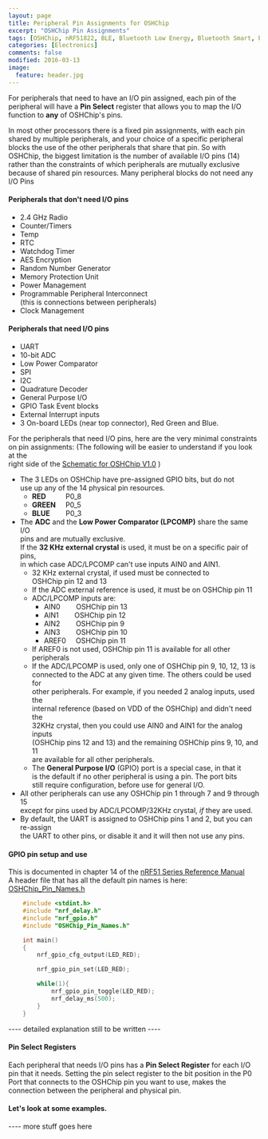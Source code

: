 ```yaml
---
layout: page
title: Peripheral Pin Assignments for OSHChip
excerpt: "OSHChip Pin Assignments"
tags: [OSHChip, nRF51822, BLE, Bluetooth Low Energy, Bluetooth Smart, Pin Assignments]
categories: [Electronics]
comments: false
modified: 2016-03-13
image:
  feature: header.jpg
---
```


For peripherals that need to have an I/O pin assigned, each pin of
the peripheral will have a **Pin Select** register that allows you
to map the I/O function to **any** of OSHChip's pins.

In most other processors there is a fixed pin assignments, with
each pin shared by multiple peripherals, and your choice of a specific
peripheral blocks the use of the other peripherals that share that pin.
So with OSHChip, the biggest limitation is the number of available I/O
pins (14) rather than the constraints of which peripherals are mutually
exclusive because of shared pin resources. Many peripheral blocks do not need any I/O Pins

#### Peripherals that don't need I/O pins

* 2.4 GHz Radio
* Counter/Timers
* Temp
* RTC
* Watchdog Timer
* AES Encryption
* Random Number Generator
* Memory Protection Unit
* Power Management
* Programmable Peripheral Interconnect  
    (this is connections between peripherals)
* Clock Management

#### Peripherals that need I/O pins

* UART
* 10-bit ADC
* Low Power Comparator
* SPI
* I2C
* Quadrature Decoder
* General Purpose I/O
* GPIO Task Event blocks
* External Interrupt inputs
* 3 On-board LEDs (near top connector), Red Green and Blue.

For the peripherals that need I/O pins, here are the very minimal
constraints on pin assignments:
(The following will be easier to understand if you look at the  
 right side of the <a href="OSHChip_V1.0___Schematic.PDF" target="_blank">Schematic for OSHChip V1.0</a> )


* The 3 LEDs on OSHChip have pre-assigned GPIO bits, but do not  
  use up any of the 14 physical pin resources.
  * **RED** &nbsp;&nbsp;&nbsp;&nbsp;&nbsp;&nbsp;&nbsp;&nbsp; P0_8
  * **GREEN** &nbsp;&nbsp;&nbsp; P0_5
  * **BLUE** &nbsp;&nbsp;&nbsp;&nbsp;&nbsp;&nbsp; P0_3
* The **ADC** and the **Low Power Comparator (LPCOMP)** share the same I/O  
  pins and are mutually exclusive.  
  If the **32 KHz external crystal** is used, it must be on a specific pair of pins,  
  in which case ADC/LPCOMP can't use inputs AIN0 and AIN1.
  * 32 KHz external crystal, if used must be connected to  
    OSHChip pin 12 and 13
  * If the ADC external reference is used, it must be on OSHChip pin 11
  * ADC/LPCOMP inputs are:
    * AIN0 &nbsp;&nbsp;&nbsp;&nbsp;&nbsp;&nbsp; OSHChip pin 13
    * AIN1 &nbsp;&nbsp;&nbsp;&nbsp;&nbsp;&nbsp; OSHChip pin 12
    * AIN2 &nbsp;&nbsp;&nbsp;&nbsp;&nbsp;&nbsp; OSHChip pin 9
    * AIN3 &nbsp;&nbsp;&nbsp;&nbsp;&nbsp;&nbsp; OSHChip pin 10
    * AREF0 &nbsp;&nbsp;&nbsp; OSHChip pin 11
  * If AREF0 is not used, OSHChip pin 11 is available for all other peripherals
  * If the ADC/LPCOMP is used, only one of OSHChip pin 9, 10, 12, 13 is  
    connected to the ADC at any given time. The others could be used for  
    other peripherals. For example, if you needed 2 analog inputs, used the  
    internal reference (based on VDD of the OSHChip) and didn't need the  
    32KHz crystal, then you could use AIN0 and AIN1 for the analog inputs  
    (OSHChip pins 12 and 13) and the remaining OSHChip pins 9, 10, and 11  
    are available for all other peripherals.
  * The **General Purpose I/O** (GPIO) port is a special case, in that it  
    is the default if no other peripheral is using a pin. The port bits  
    still require configuration, before use for general I/O.
* All other peripherals can use any OSHChip pin 1 through 7 and 9 through 15  
  except for pins used by ADC/LPCOMP/32KHz crystal, *if* they are used.
* By default, the UART is assigned to OSHChip pins 1 and 2, but you can re-assign  
  the UART to other pins, or disable it and it will then not use any pins.

#### GPIO pin setup and use

This is documented in chapter 14 of the [nRF51 Series Reference Manual](https://www.nordicsemi.com/eng/nordic/download_resource/20337/12/45450728)  
A header file that has all the default pin names is here: [OSHChip_Pin_Names.h](https://github.com/OSHChip/OSHChip_Related_Files/tree/master/Getting_Started_Files)

```c
    #include <stdint.h>
    #include "nrf_delay.h"
    #include "nrf_gpio.h"
    #include "OSHChip_Pin_Names.h"

    int main()
    {
        nrf_gpio_cfg_output(LED_RED);

        nrf_gpio_pin_set(LED_RED);

        while(1){
            nrf_gpio_pin_toggle(LED_RED);
            nrf_delay_ms(500);
        }
    }
```

---- detailed explanation still to be written ----


#### Pin Select Registers

Each peripheral that needs I/O pins has a **Pin Select Register** for each I/O pin
that it needs. Setting the pin select register to the bit position in the P0 Port
that connects to the OSHChip pin you want to use, makes the connection between
the peripheral and physical pin.



#### Let's look at some examples.

---- more stuff goes here



